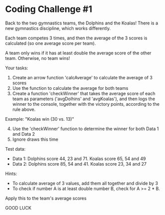 # Coding Challenge #1
Back to the two gymnastics teams, the Dolphins and the Koalas! There is a new 
gymnastics discipline, which works differently.

Each team competes 3 times, and then the average of the 3 scores is calculated (so 
one average score per team).

A team only wins if it has at least double the average score of the other team. 
Otherwise, no team wins!

Your tasks:

1. Create an arrow function 'calcAverage' to calculate the average of 3 scores
2. Use the function to calculate the average for both teams
3. Create a function 'checkWinner' that takes the average score of each team 
as parameters ('avgDolhins' and 'avgKoalas'), and then logs the winner 
to the console, together with the victory points, according to the rule above. 

Example: "Koalas win (30 vs. 13)"

4. Use the 'checkWinner' function to determine the winner for both Data 1 and 
Data 2
5. Ignore draws this time

Test data:

+ Data 1: Dolphins score 44, 23 and 71. Koalas score 65, 54 and 49
+ Data 2: Dolphins score 85, 54 and 41. Koalas score 23, 34 and 27

Hints:

+ To calculate average of 3 values, add them all together and divide by 3
+ To check if number A is at least double number B, check for A >= 2 * B. 

Apply this to the team's average scores 

GOOD LUCK
